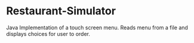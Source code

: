 # Restaurant-Simulator
Java Implementation of a touch screen menu. Reads menu from a file and displays choices for user to order.

